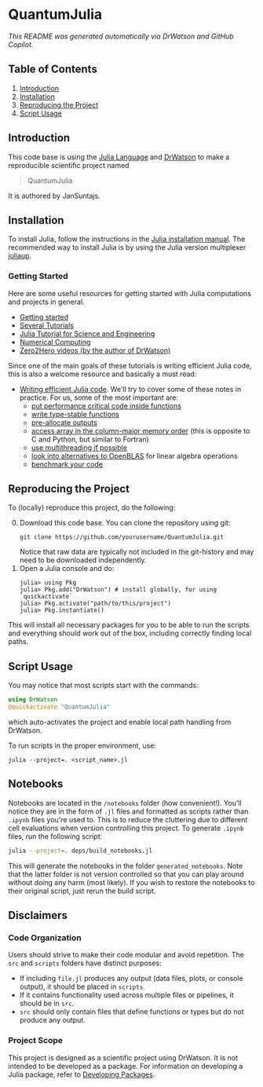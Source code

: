 # QuantumJulia

*This README was generated automatically via DrWatson and GitHub Copilot.*

## Table of Contents
1. [Introduction](#introduction)
2. [Installation](#installation)
3. [Reproducing the Project](#reproducing-the-project)
4. [Script Usage](#script-usage)

## Introduction

This code base is using the [Julia Language](https://julialang.org/) and
[DrWatson](https://juliadynamics.github.io/DrWatson.jl/stable/)
to make a reproducible scientific project named
> QuantumJulia

It is authored by JanSuntajs.

## Installation

To install Julia, follow the instructions in the [Julia installation manual](https://docs.julialang.org/en/v1/manual/installation/). The recommended way to install Julia is by using the Julia version multiplexer [juliaup](https://github.com/JuliaLang/juliaup).

### Getting Started

Here are some useful resources for getting started with Julia computations and projects in general.

- [Getting started](https://docs.julialang.org/en/v1/manual/getting-started/)
- [Several Tutorials](https://julialang.org/learning/tutorials/)
- [Julia Tutorial for Science and Engineering](https://www.matecdev.com/posts/julia-tutorial-science-engineering.html)
- [Numerical Computing](https://www.matecdev.com/posts/julia-numerical-computing.html)
- [Zero2Hero videos (by the author of DrWatson)](https://www.youtube.com/watch?v=Fi7Pf2NveH0)

Since one of the main goals of these tutorials is writing efficient Julia code, this is also a
welcome resource and basically a must read:
- [Writing efficient Julia code](https://docs.julialang.org/en/v1/manual/performance-tips/).
We'll try to cover some of these notes in practice. For us, some of the most important are:
   * [put performance critical code inside functions](https://docs.julialang.org/en/v1/manual/performance-tips/#Performance-critical-code-should-be-inside-a-function)
   * [write type-stable functions](https://docs.julialang.org/en/v1/manual/performance-tips/#Write-%22type-stable%22-functions)
   * [pre-allocate outputs](https://docs.julialang.org/en/v1/manual/performance-tips/#Pre-allocating-outputs)
   * [access array in the column-major memory order](https://docs.julialang.org/en/v1/manual/performance-tips/#man-performance-column-major) (this is opposite to C and Python, but similar to Fortran)
   * [use multithreading if possible](https://docs.julialang.org/en/v1/manual/performance-tips/#man-multithreading-linear-algebra)
   * [look into alternatives to OpenBLAS](https://docs.julialang.org/en/v1/manual/performance-tips/#man-backends-linear-algebra) for linear algebra operations
   * [benchmark your code](https://docs.julialang.org/en/v1/manual/performance-tips/#Measure-performance-with-[@time](@ref)-and-pay-attention-to-memory-allocation)

## Reproducing the Project

To (locally) reproduce this project, do the following:

0. Download this code base. You can clone the repository using git:
   ```
   git clone https://github.com/yourusername/QuantumJulia.git
   ```
   Notice that raw data are typically not included in the git-history and may need to be downloaded independently.
1. Open a Julia console and do:
   ```
   julia> using Pkg
   julia> Pkg.add("DrWatson") # install globally, for using `quickactivate`
   julia> Pkg.activate("path/to/this/project")
   julia> Pkg.instantiate()
   ```

This will install all necessary packages for you to be able to run the scripts and
everything should work out of the box, including correctly finding local paths.

## Script Usage

You may notice that most scripts start with the commands:
```julia
using DrWatson
@quickactivate "QuantumJulia"
```
which auto-activates the project and enable local path handling from DrWatson.

To run scripts in the proper environment, use:
```
julia --project=. <script_name>.jl
```

## Notebooks

Notebooks are located in the `/notebooks` folder (how convenient!). You'll notice they are in the form of
`.jl` files and formatted as scripts rather than `.ipynb` files you're used to. This is to reduce the cluttering
due to different cell evaluations when version controlling this project. To generate `.ipynb` files, run the
following script:
```bash
julia --project=. deps/build_notebooks.jl
```
This will generate the notebooks in the folder `generated_notebooks`. Note that the latter folder is not version
controlled so that you can play around without doing any harm (most likely). If you wish to restore the notebooks to
their original script, just rerun the build script.

## Disclaimers

### Code Organization

Users should strive to make their code modular and avoid repetition. The `src` and `scripts` folders have distinct purposes:

- If including `file.jl` produces any output (data files, plots, or console output), it should be placed in `scripts`.
- If it contains functionality used across multiple files or pipelines, it should be in `src`.
- `src` should only contain files that define functions or types but do not produce any output.

### Project Scope

This project is designed as a scientific project using DrWatson. It is not intended to be developed as a package. For information on developing a Julia package, refer to [Developing Packages](https://julialang.org/contribute/developing_package/).
```
